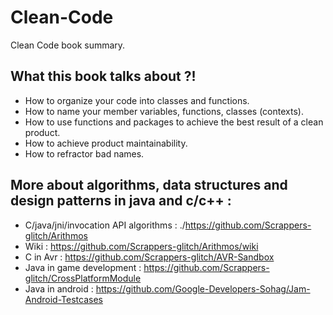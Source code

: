 # Clean-Code
Clean Code book summary.
## What this book talks about ?!
- How to organize your code into classes and functions.
- How to name your member variables, functions, classes (contexts).
- How to use functions and packages to achieve the best result of a clean product.
- How to achieve product maintainability.
- How to refractor bad names.

## More about algorithms, data structures and design patterns in java and c/c++ : 
- C/java/jni/invocation API algorithms : ./https://github.com/Scrappers-glitch/Arithmos
- Wiki : https://github.com/Scrappers-glitch/Arithmos/wiki
- C in Avr : https://github.com/Scrappers-glitch/AVR-Sandbox
- Java in game development : https://github.com/Scrappers-glitch/CrossPlatformModule
- Java in android : https://github.com/Google-Developers-Sohag/Jam-Android-Testcases 

